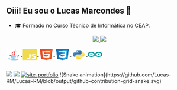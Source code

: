 ## Oiii! Eu sou o Lucas Marcondes 👋

* 🎓 Formado no Curso Técnico de Informática no CEAP.

<div align="center">
  <a href="https://github.com/Lucas-RM">
  <img height="180em" src="https://github-readme-stats.vercel.app/api?username=Lucas-RM&show_icons=true&theme=tokyonight&include_all_commits=true&count_private=true"/>
  <img height="180em" src="https://github-readme-stats.vercel.app/api/top-langs/?username=Lucas-RM&layout=compact&langs_count=7&theme=tokyonight"/>
</div>

 <div style="display: inline_block"><br>
  <img align="center" alt="Lucas-Java" height="30" width="40" src="https://raw.githubusercontent.com/devicons/devicon/master/icons/java/java-original.svg">
  <img align="center" alt="Lucas-Js" height="30" width="40" src="https://raw.githubusercontent.com/devicons/devicon/master/icons/javascript/javascript-plain.svg">
  <img align="center" alt="Lucas-HTML" height="30" width="40" src="https://raw.githubusercontent.com/devicons/devicon/master/icons/html5/html5-original.svg">
  <img align="center" alt="Lucas-CSS" height="30" width="40" src="https://raw.githubusercontent.com/devicons/devicon/master/icons/css3/css3-original.svg">
  <img align="center" alt="Lucas-Python" height="30" width="40" src="https://raw.githubusercontent.com/devicons/devicon/master/icons/python/python-original.svg">
  <img align="center" alt="Lucas-Csharp" height="30" width="40" src="https://raw.githubusercontent.com/devicons/devicon/master/icons/arduino/arduino-original.svg">
</div>
  
 ##
 
 <div> 
  <a href="mailto:lucas.marcondes36@gmail.com?subject='Informe um título aqui...'"><img src="https://img.shields.io/badge/Gmail-D14836?style=for-the-badge&logo=gmail&logoColor=white" target="_blank"></a>
  <a href="https://www.linkedin.com/in/lucas-rodrigues-marcondes-2683a51ab/"><img src="https://img.shields.io/badge/-LinkedIn-%230077B5?style=for-the-badge&logo=linkedin&logoColor=white" target="_blank"></a>
   <a href="https://lucas-rm.github.io/Portfolio/"><img height="30" alt="site-portfolio" src="https://badgen.net/badge/icon/PORTFOLIO?icon=pleroma&label" target="_blank"></a>    
   ![Snake animation](https://github.com/Lucas-RM/Lucas-RM/blob/output/github-contribution-grid-snake.svg)
</div>
